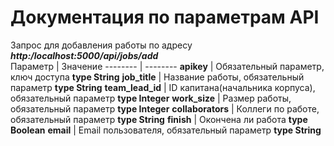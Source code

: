 # Документация по параметрам API 

Запрос для добавления работы по адресу ***http:/localhost:5000/api/jobs/add***\
Параметр | Значение
-------- | --------
**apikey** | Обязательный параметр, ключ доступа **type String**
**job_title** | Название работы, обязательный параметр **type String**
**team_lead_id** | ID капитана(начальника корпуса), обязательный параметр **type Integer**
**work_size** | Размер работы, обязательный параметр **type Integer**
**collaborators** | Коллеги по работе, обязательный параметр **type String**
**finish** | Окончена ли работа **type Boolean**
**email** | Email пользователя, обязательный параметр **type String**